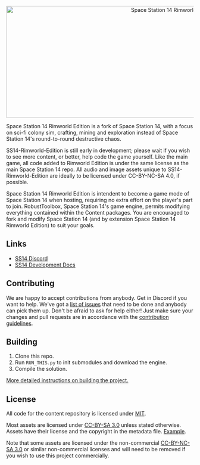 <p align="center"> <img alt="Space Station 14 Rimworld Edition" width="880" height="300" src="" /></p>

Space Station 14 Rimworld Edition is a fork of Space Station 14, with a focus on sci-fi colony sim, crafting, mining and exploration instead of Space Station 14's round-to-round destructive chaos.

SS14-Rimworld-Edition is still early in development; please wait if you wish to see more content, or better, help code the game yourself. Like the main game, all code added to Rimworld Edition is under the same license as the main Space Station 14 repo. All audio and image assets unique to SS14-Rimworld-Edition are ideally to be licensed under CC-BY-NC-SA 4.0, if possible.

Space Station 14 Rimworld Edition is intendent to become a game mode of Space Station 14 when hosting, requiring no extra effort on the player's part to join. RobustToolbox, Space Station 14's game engine, permits modifying everything contained within the Content packages. You are encouraged to fork and modify Space Station 14 (and by extension Space Station 14 Rimworld Edition) to suit your goals.

## Links

* [SS14 Discord](https://discord.ss14.io/)
* [SS14 Development Docs](https://docs.spacestation14.com)

## Contributing

We are happy to accept contributions from anybody. Get in Discord if you want to help. We've got a [list of issues](https://github.com/amo020/space-station-14-rimworld-edition/issues) that need to be done and anybody can pick them up. Don't be afraid to ask for help either!
Just make sure your changes and pull requests are in accordance with the [contribution guidelines](https://docs.spacestation14.com/en/general-development/codebase-info/pull-request-guidelines.html).

## Building

1. Clone this repo.
2. Run `RUN_THIS.py` to init submodules and download the engine.
3. Compile the solution.

[More detailed instructions on building the project.](https://docs.spacestation14.com/en/general-development/setup.html)

## License

All code for the content repository is licensed under [MIT](https://github.com/space-wizards/space-station-14/blob/master/LICENSE.TXT).

Most assets are licensed under [CC-BY-SA 3.0](https://creativecommons.org/licenses/by-sa/3.0/) unless stated otherwise. Assets have their license and the copyright in the metadata file. [Example](https://github.com/space-wizards/space-station-14/blob/master/Resources/Textures/Objects/Tools/crowbar.rsi/meta.json).

Note that some assets are licensed under the non-commercial [CC-BY-NC-SA 3.0](https://creativecommons.org/licenses/by-nc-sa/3.0/) or similar non-commercial licenses and will need to be removed if you wish to use this project commercially.
